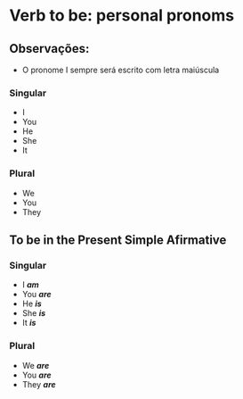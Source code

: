# Verb to be: personal pronoms

## Observações:

* O pronome I sempre será escrito com letra maiúscula


### Singular

* I
* You
* He
* She
* It

### Plural

* We
* You
* They

## To be in the Present Simple Afirmative

### Singular

* I ***am***
* You ***are***
* He ***is***
* She ***is***
* It ***is***

### Plural

* We ***are***
* You ***are***
* They ***are***


